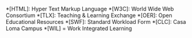 *[HTML]: Hyper Text Markup Language
*[W3C]: World Wide Web Consortium
*[TLX]: Teaching & Learning Exchange
*[OER]: Open Educational Resources
*[SWF]: Standard Workload Form
*[CLC]: Casa Loma Campus
*[WIL] = Work Integrated Learning